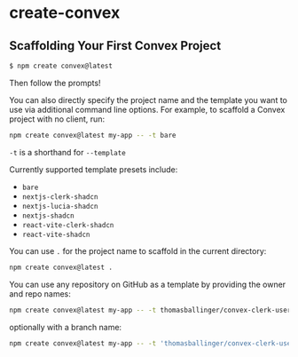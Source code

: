 # create-convex

## Scaffolding Your First Convex Project

```bash
$ npm create convex@latest
```

Then follow the prompts!

You can also directly specify the project name and the template you want to use
via additional command line options. For example, to scaffold a Convex project
with no client, run:

```bash
npm create convex@latest my-app -- -t bare
```

`-t` is a shorthand for `--template`

Currently supported template presets include:

- `bare`
- `nextjs-clerk-shadcn`
- `nextjs-lucia-shadcn`
- `nextjs-shadcn`
- `react-vite-clerk-shadcn`
- `react-vite-shadcn`

You can use `.` for the project name to scaffold in the current directory:

```sh
npm create convex@latest .
```

You can use any repository on GitHub as a template by providing the owner and repo names:

```sh
npm create convex@latest my-app -- -t thomasballinger/convex-clerk-users-table
```

optionally with a branch name:

```sh
npm create convex@latest my-app -- -t 'thomasballinger/convex-clerk-users-table#branch'
```
